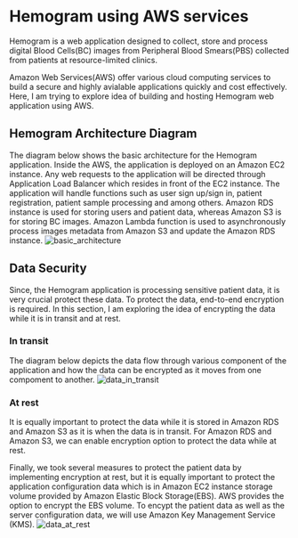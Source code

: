 # Hemogram using AWS services

Hemogram is a web application designed to collect, store and process digital Blood Cells(BC) images from Peripheral Blood Smears(PBS) collected from patients at resource-limited clinics. 

Amazon Web Services(AWS) offer various cloud computing services to build a secure and highly avialable applications quickly and cost effectively. Here, I am trying to explore idea of building and hosting Hemogram web application using AWS.

## Hemogram Architecture Diagram
The diagram below shows the basic architecture for the Hemogram application. Inside the AWS, the application is deployed on an Amazon  EC2 instance. Any web requests to the application will be directed through Application Load Balancer which resides in front of the EC2 instance. 
The application will handle functions such as user sign up/sign in, patient registration, patient sample processing and among others. Amazon RDS instance is used for storing users and patient data, whereas Amazon S3 is for storing BC images. Amazon Lambda function is used to asynchronously process images metadata from Amazon S3 and update the Amazon RDS instance. 
![basic_architecture](https://user-images.githubusercontent.com/7229266/65442252-b2947f80-dde0-11e9-8d0a-6107dbd95415.png)


## Data Security
Since, the Hemogram application is processing sensitive patient data, it is very crucial protect these data. To protect the data, end-to-end encryption is required. In this section, I am exploring the idea of encrypting the data while it is in transit and at rest. 

### In transit
The diagram below depicts the data flow through various component of the application and how the data can be encrypted as it moves from one compoment to another. 
![data_in_transit](https://user-images.githubusercontent.com/7229266/65442633-5f6efc80-dde1-11e9-92b7-9a3492a81ec1.png)

### At rest
It is equally important to protect the data while it is stored in Amazon RDS and Amazon S3 as it is when the data is in transit. For Amazon RDS and Amazon S3, we can enable encryption option to protect the data while at rest. 

Finally, we took several measures to protect the patient data by implementing encryption at rest, but it is equally important to protect the application configuration data which is in Amazon EC2 instance storage volume provided by Amazon Elastic Block Storage(EBS). AWS provides the option to encrypt the EBS volume. To encypt the patient data as well as the server configuration data, we will use Amazon Key Management Service (KMS).
![data_at_rest](https://user-images.githubusercontent.com/7229266/65442648-685fce00-dde1-11e9-90f5-0d1a75364e1a.png)
